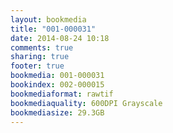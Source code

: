```yaml
---
layout: bookmedia
title: "001-000031"
date: 2014-08-24 10:18
comments: true
sharing: true
footer: true
bookmedia: 001-000031
bookindex: 002-000015
bookmediaformat: rawtif
bookmediaquality: 600DPI Grayscale
bookmediasize: 29.3GB
---
```

